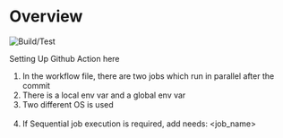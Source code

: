 # Overview

![Build/Test](https://github.com/DevopediaOrg/sboot-app/actions/workflows/build-and-test.yml/badge.svg)

Setting Up Github Action here
1) In the workflow file, there are two jobs which run in parallel after the commit
2) There is a local env var and a global env var
3) Two different OS is used
<br></br>
4) If Sequential job execution is required, add needs: <job_name>

